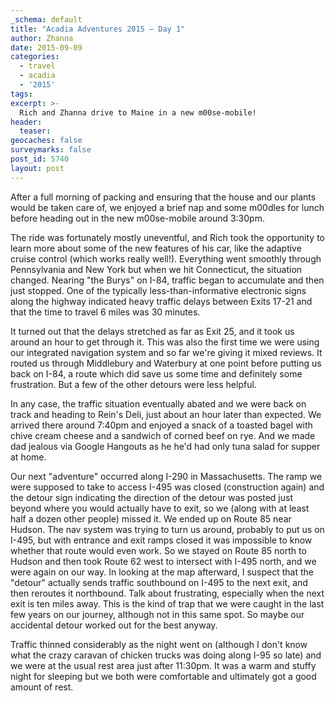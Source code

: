 ```yaml
---
_schema: default
title: "Acadia Adventures 2015 – Day 1"
author: Zhanna
date: 2015-09-09
categories:
  - travel
  - acadia
  - '2015'
tags:
excerpt: >-
  Rich and Zhanna drive to Maine in a new m00se-mobile!
header:
  teaser:
geocaches: false
surveymarks: false
post_id: 5740
layout: post                     
---
```


After a full morning of packing and ensuring that the house and our plants would be taken care of, we enjoyed a brief nap and some m00dles for lunch before heading out in the new m00se-mobile around 3:30pm. 

The ride was fortunately mostly uneventful, and Rich took the opportunity to learn more about some of the new features of his car, like the adaptive cruise control (which works really well!). Everything went smoothly through Pennsylvania and New York but when we hit Connecticut, the situation changed. Nearing "the Burys" on I-84, traffic began to accumulate and then just stopped. One of the typically less-than-informative electronic signs along the highway indicated heavy traffic delays between Exits 17-21 and that the time to travel 6 miles was 30 minutes. 

It turned out that the delays stretched as far as Exit 25, and it took us around an hour to get through it. This was also the first time we were using our integrated navigation system and so far we're giving it mixed reviews. It routed us through Middlebury and Waterbury at one point before putting us back on I-84, a route which did save us some time and definitely some frustration. But a few of the other detours were less helpful. 

In any case, the traffic situation eventually abated and we were back on track and heading to Rein's Deli, just about an hour later than expected. We arrived there around 7:40pm and enjoyed a snack of a toasted bagel with chive cream cheese and a sandwich of corned beef on rye. And we made dad jealous via Google Hangouts as he he'd had only tuna salad for supper at home.

Our next "adventure" occurred along I-290 in Massachusetts. The ramp we were supposed to take to access I-495 was closed (construction again) and the detour sign indicating the direction of the detour was posted just beyond where you would actually have to exit, so we (along with at least half a dozen other people) missed it. We ended up on Route 85 near Hudson. The nav system was trying to turn us around, probably to put us on I-495, but with entrance and exit ramps closed it was impossible to know whether that route would even work. So we stayed on Route 85 north to Hudson and then took Route 62 west to intersect with I-495 north, and we were again on our way. In looking at the map afterward, I suspect that the "detour" actually sends traffic southbound on I-495 to the next exit, and then reroutes it northbound. Talk about frustrating, especially when the next exit is ten miles away. This is the kind of trap that we were caught in the last few years on our journey, although not in this same spot. So maybe our accidental detour worked out for the best anyway. 

Traffic thinned considerably as the night went on (although I don't know what the crazy caravan of chicken trucks was doing along I-95 so late) and we were at the usual rest area just after 11:30pm. It was a warm and stuffy night for sleeping but we both were comfortable and ultimately got a good amount of rest. 

